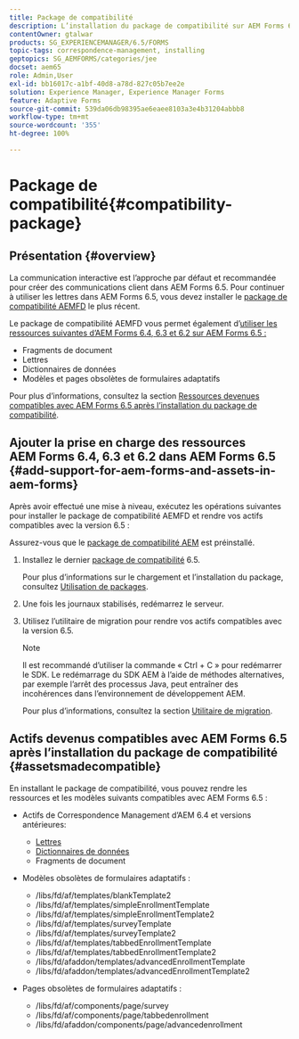 ```yaml
---
title: Package de compatibilité
description: L’installation du package de compatibilité sur AEM Forms 6.5 vous permet d’utiliser les ressources de Correspondence Management d’AEM Forms 6.4 et versions antérieures, ainsi que les modèles et pages de formulaires adaptatifs obsolètes.
contentOwner: gtalwar
products: SG_EXPERIENCEMANAGER/6.5/FORMS
topic-tags: correspondence-management, installing
geptopics: SG_AEMFORMS/categories/jee
docset: aem65
role: Admin,User
exl-id: bb16017c-a1bf-40d8-a78d-827c05b7ee2e
solution: Experience Manager, Experience Manager Forms
feature: Adaptive Forms
source-git-commit: 539da06db98395ae6eaee8103a3e4b31204abbb8
workflow-type: tm+mt
source-wordcount: '355'
ht-degree: 100%

---
```


# Package de compatibilité{#compatibility-package}

## Présentation {#overview}

La communication interactive est l’approche par défaut et recommandée pour créer des communications client dans AEM Forms 6.5. Pour continuer à utiliser les lettres dans AEM Forms 6.5, vous devez installer le [package de compatibilité AEMFD](https://experienceleague.adobe.com/docs/experience-manager-release-information/aem-release-updates/forms-updates/aem-forms-releases.html?lang=fr) le plus récent.

Le package de compatibilité AEMFD vous permet également d’[utiliser les ressources suivantes d’AEM Forms 6.4, 6.3 et 6.2 sur AEM Forms 6.5 :](../../forms/using/compatibility-package.md#add-support-for-aem-forms-and-assets-in-aem-forms)

* Fragments de document
* Lettres
* Dictionnaires de données
* Modèles et pages obsolètes de formulaires adaptatifs

Pour plus d’informations, consultez la section [Ressources devenues compatibles avec AEM Forms 6.5 après l’installation du package de compatibilité](../../forms/using/compatibility-package.md#assetsmadecompatible).

## Ajouter la prise en charge des ressources AEM Forms 6.4, 6.3 et 6.2 dans AEM Forms 6.5 {#add-support-for-aem-forms-and-assets-in-aem-forms}

Après avoir effectué une mise à niveau, exécutez les opérations suivantes pour installer le package de compatibilité AEMFD et rendre vos actifs compatibles avec la version 6.5 :

Assurez-vous que le [package de compatibilité AEM](https://experienceleague.adobe.com/docs/experience-manager-release-information/aem-release-updates/forms-updates/aem-forms-releases.html?lang=fr) est préinstallé.

1. Installez le dernier [package de compatibilité](https://experienceleague.adobe.com/docs/experience-manager-release-information/aem-release-updates/forms-updates/aem-forms-releases.html?lang=fr) 6.5.

   Pour plus d’informations sur le chargement et l’installation du package, consultez [Utilisation de packages](/help/sites-administering/package-manager.md).

1. Une fois les journaux stabilisés, redémarrez le serveur.
1. Utilisez l’utilitaire de migration pour rendre vos actifs compatibles avec la version 6.5.

   >[!NOTE]
   >
   > Il est recommandé d’utiliser la commande « Ctrl + C » pour redémarrer le SDK. Le redémarrage du SDK AEM à l’aide de méthodes alternatives, par exemple l’arrêt des processus Java, peut entraîner des incohérences dans l’environnement de développement AEM.

   Pour plus d’informations, consultez la section [Utilitaire de migration](../../forms/using/migration-utility.md).

## Actifs devenus compatibles avec AEM Forms 6.5 après l’installation du package de compatibilité {#assetsmadecompatible}

En installant le package de compatibilité, vous pouvez rendre les ressources et les modèles suivants compatibles avec AEM Forms 6.5 :

* Actifs de Correspondence Management d’AEM 6.4 et versions antérieures:

   * [Lettres](../../forms/using/create-letter.md)
   * [Dictionnaires de données](/help/forms/using/data-dictionary.md)
   * Fragments de document

* Modèles obsolètes de formulaires adaptatifs :

   * /libs/fd/af/templates/blankTemplate2
   * /libs/fd/af/templates/simpleEnrollmentTemplate
   * /libs/fd/af/templates/simpleEnrollmentTemplate2
   * /libs/fd/af/templates/surveyTemplate
   * /libs/fd/af/templates/surveyTemplate2
   * /libs/fd/af/templates/tabbedEnrollmentTemplate
   * /libs/fd/af/templates/tabbedEnrollmentTemplate2
   * /libs/fd/afaddon/templates/advancedEnrollmentTemplate
   * /libs/fd/afaddon/templates/advancedEnrollmentTemplate2

* Pages obsolètes de formulaires adaptatifs :

   * /libs/fd/af/components/page/survey
   * /libs/fd/af/components/page/tabbedenrollment
   * /libs/fd/afaddon/components/page/advancedenrollment
